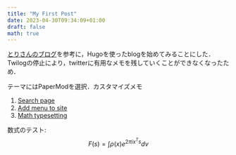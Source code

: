 ```yaml
---
title: "My First Post"
date: 2023-04-30T09:34:09+01:00
draft: false
math: true
---
```


[とりさんのブログ](https://biochem-fan.hatenablog.com/entry/2023/04/17/194344)を参考に，Hugoを使ったblogを始めてみることにした．
Twilogの停止により，twitterに有用なメモを残していくことができなくなったため．

テーマにはPaperModを選択．カスタマイズメモ

1. [Search page](https://adityatelange.github.io/hugo-PaperMod/posts/papermod/papermod-features/#search-page)
1. [Add menu to site](https://adityatelange.github.io/hugo-PaperMod/posts/papermod/papermod-faq/#add-menu-to-site)
2. [Math typesetting](https://adityatelange.github.io/hugo-PaperMod/posts/math-typesetting/)

数式のテスト:
$$
 F(s) = \int \rho(x) e^{2\pi i x^T s} dv
$$
